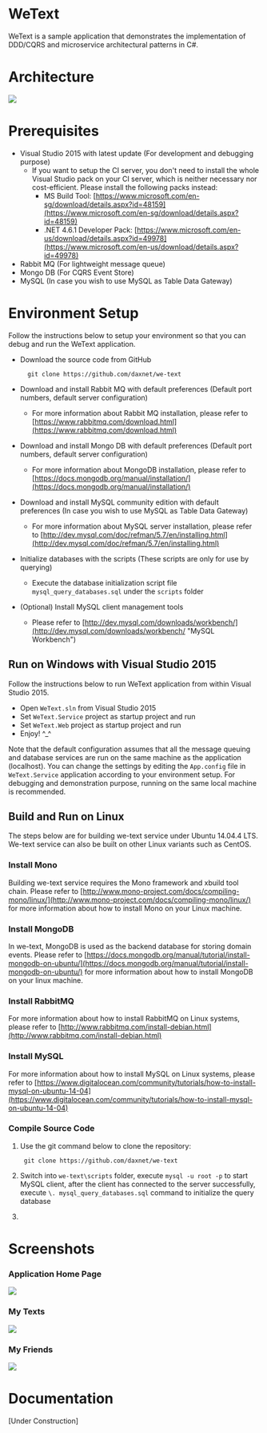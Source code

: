 # WeText
WeText is a sample application that demonstrates the implementation of DDD/CQRS and microservice architectural patterns in C#.

# Architecture
![](https://raw.githubusercontent.com/wiki/daxnet/we-text/img/Architecture.png)

# Prerequisites
- Visual Studio 2015 with latest update (For development and debugging purpose)
	- If you want to setup the CI server, you don't need to install the whole Visual Studio pack on your CI server, which is neither necessary nor cost-efficient. Please install the following packs instead:
		- MS Build Tool: [https://www.microsoft.com/en-sg/download/details.aspx?id=48159](https://www.microsoft.com/en-sg/download/details.aspx?id=48159)
		- .NET 4.6.1 Developer Pack: [https://www.microsoft.com/en-us/download/details.aspx?id=49978](https://www.microsoft.com/en-us/download/details.aspx?id=49978)
- Rabbit MQ (For lightweight message queue)
- Mongo DB (For CQRS Event Store)
- MySQL (In case you wish to use MySQL as Table Data Gateway)

# Environment Setup
Follow the instructions below to setup your environment so that you can debug and run the WeText application.

- Download the source code from GitHub

		git clone https://github.com/daxnet/we-text
-  Download and install Rabbit MQ with default preferences (Default port numbers, default server configuration)
	-  For more information about Rabbit MQ installation, please refer to [https://www.rabbitmq.com/download.html](https://www.rabbitmq.com/download.html)
-  Download and install Mongo DB with default preferences (Default port numbers, default server configuration)
	-  For more information about MongoDB installation, please refer to [https://docs.mongodb.org/manual/installation/](https://docs.mongodb.org/manual/installation/)
-  Download and install MySQL community edition with default preferences (In case you wish to use MySQL as Table Data Gateway)
	-  For more information about MySQL server installation, please refer to [http://dev.mysql.com/doc/refman/5.7/en/installing.html](http://dev.mysql.com/doc/refman/5.7/en/installing.html)
-  Initialize databases with the scripts (These scripts are only for use by querying)
	-  Execute the database initialization script file `mysql_query_databases.sql` under the `scripts` folder
-  (Optional) Install MySQL client management tools
	-  Please refer to [http://dev.mysql.com/downloads/workbench/](http://dev.mysql.com/downloads/workbench/ "MySQL Workbench")

## Run on Windows with Visual Studio 2015
Follow the instructions below to run WeText application from within Visual Studio 2015.

-  Open `WeText.sln` from Visual Studio 2015
-  Set `WeText.Service` project as startup project and run
-  Set `WeText.Web` project as startup project and run
-  Enjoy! ^_^

Note that the default configuration assumes that all the message queuing and database services are run on the same machine as the application (localhost). You can change the settings by editing the `App.config` file in `WeText.Service` application according to your environment setup. For debugging and demonstration purpose, running on the same local machine is recommended.

## Build and Run on Linux
The steps below are for building we-text service under Ubuntu 14.04.4 LTS. We-text service can also be built on other Linux variants such as CentOS.
### Install Mono
Building we-text service requires the Mono framework and xbuild tool chain. Please refer to [http://www.mono-project.com/docs/compiling-mono/linux/](http://www.mono-project.com/docs/compiling-mono/linux/) for more information about how to install Mono on your Linux machine.

### Install MongoDB
In we-text, MongoDB is used as the backend database for storing domain events. Please refer to [https://docs.mongodb.org/manual/tutorial/install-mongodb-on-ubuntu/](https://docs.mongodb.org/manual/tutorial/install-mongodb-on-ubuntu/) for more information about how to install MongoDB on your linux machine.

### Install RabbitMQ
For more information about how to install RabbitMQ on Linux systems, please refer to [http://www.rabbitmq.com/install-debian.html](http://www.rabbitmq.com/install-debian.html)

### Install MySQL
For more information about how to install MySQL on Linux systems, please refer to [https://www.digitalocean.com/community/tutorials/how-to-install-mysql-on-ubuntu-14-04](https://www.digitalocean.com/community/tutorials/how-to-install-mysql-on-ubuntu-14-04)

### Compile Source Code
1. Use the git command below to clone the repository:

		git clone https://github.com/daxnet/we-text
2. Switch into `we-text\scripts` folder, execute `mysql -u root -p` to start MySQL client, after the client has connected to the server successfully, execute `\. mysql_query_databases.sql` command to initialize the query database
3. 

# Screenshots
### Application Home Page
![](https://raw.githubusercontent.com/wiki/daxnet/we-text/img/ApplicationHomePage.png)

### My Texts
![](https://raw.githubusercontent.com/wiki/daxnet/we-text/img/ApplicationMyTexts.png)

### My Friends
![](https://raw.githubusercontent.com/wiki/daxnet/we-text/img/ApplicationMyFriends.png)

# Documentation
[Under Construction]
